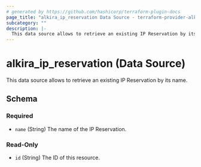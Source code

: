 ```yaml
---
# generated by https://github.com/hashicorp/terraform-plugin-docs
page_title: "alkira_ip_reservation Data Source - terraform-provider-alkira"
subcategory: ""
description: |-
  This data source allows to retrieve an existing IP Reservation by its name.
---
```


# alkira_ip_reservation (Data Source)

This data source allows to retrieve an existing IP Reservation by its name.



<!-- schema generated by tfplugindocs -->
## Schema

### Required

- `name` (String) The name of the IP Reservation.

### Read-Only

- `id` (String) The ID of this resource.


